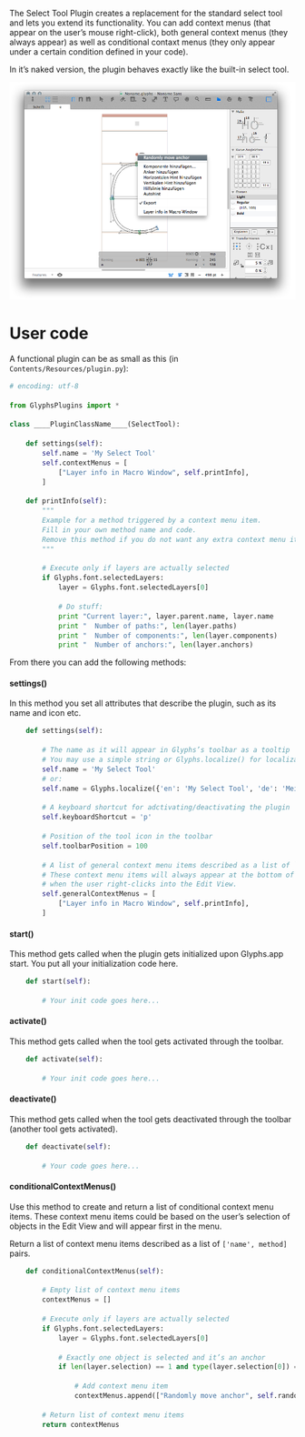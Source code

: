 The Select Tool Plugin creates a replacement for the standard select tool and lets you extend its functionality.
You can add context menus (that appear on the user’s mouse right-click), both general context menus (they always appear) as well as conditional contaxt menus (they only appear under a certain condition defined in your code).

In it’s naked version, the plugin behaves exactly like the built-in select tool.

![](../_Readme_Images/selecttool.png)

# User code

A functional plugin can be as small as this (in `Contents/Resources/plugin.py`):

```python
# encoding: utf-8

from GlyphsPlugins import *

class ____PluginClassName____(SelectTool):
	
	def settings(self):
		self.name = 'My Select Tool'
		self.contextMenus = [
			["Layer info in Macro Window", self.printInfo],
		]

	def printInfo(self):
		"""
		Example for a method triggered by a context menu item.
		Fill in your own method name and code.
		Remove this method if you do not want any extra context menu items.
		"""

		# Execute only if layers are actually selected
		if Glyphs.font.selectedLayers:
			layer = Glyphs.font.selectedLayers[0]
		
			# Do stuff:
			print "Current layer:", layer.parent.name, layer.name
			print "  Number of paths:", len(layer.paths)
			print "  Number of components:", len(layer.components)
			print "  Number of anchors:", len(layer.anchors)
```




From there you can add the following methods:

#### settings()

In this method you set all attributes that describe the plugin, such as its name and icon etc.


```python
	def settings(self):

		# The name as it will appear in Glyphs’s toolbar as a tooltip
		# You may use a simple string or Glyphs.localize() for localizations (see http://docu.glyphsapp.com#localize)
		self.name = 'My Select Tool'
		# or:
		self.name = Glyphs.localize({'en': 'My Select Tool', 'de': 'Mein Auswahlwerkzeug'})

		# A keyboard shortcut for adctivating/deactivating the plugin
		self.keyboardShortcut = 'p'

		# Position of the tool icon in the toolbar
		self.toolbarPosition = 100

		# A list of general context menu items described as a list of `name`/`method` pairs.
		# These context menu items will always appear at the bottom of the menu
		# when the user right-clicks into the Edit View.
		self.generalContextMenus = [
			["Layer info in Macro Window", self.printInfo],
		]
```

#### start()

This method gets called when the plugin gets initialized upon Glyphs.app start.
You put all your initialization code here.

```python
	def start(self):

		# Your init code goes here...
```

#### activate()

This method gets called when the tool gets activated through the toolbar.

```python
	def activate(self):

		# Your init code goes here...
```

#### deactivate()

This method gets called when the tool gets deactivated through the toolbar (another tool gets activated).

```python
	def deactivate(self):

		# Your code goes here...
```

#### conditionalContextMenus()

Use this method to create and return a list of conditional context menu items.
These context menu items could be based on the user’s selection of objects in the Edit View and will appear first in the menu.

Return a list of context menu items described as a list of `['name', method]` pairs.

```python
	def conditionalContextMenus(self):

		# Empty list of context menu items
		contextMenus = []

		# Execute only if layers are actually selected
		if Glyphs.font.selectedLayers:
			layer = Glyphs.font.selectedLayers[0]
			
			# Exactly one object is selected and it’s an anchor
			if len(layer.selection) == 1 and type(layer.selection[0]) == GSAnchor:
					
				# Add context menu item
				contextMenus.append(["Randomly move anchor", self.randomlyMoveAnchor])

		# Return list of context menu items
		return contextMenus
```